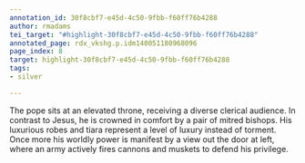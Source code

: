 ```yaml
---
annotation_id: 30f8cbf7-e45d-4c50-9fbb-f60ff76b4288
author: rmadams
tei_target: "#highlight-30f8cbf7-e45d-4c50-9fbb-f60ff76b4288"
annotated_page: rdx_vkshg.p.idm140051180968096
page_index: 8
target: highlight-30f8cbf7-e45d-4c50-9fbb-f60ff76b4288
tags:
- silver

---
```

The pope sits at an elevated throne, receiving a diverse clerical audience.  In contrast to Jesus, he is crowned in comfort by a pair of mitred bishops.  His luxurious robes and tiara represent a level of luxury instead of torment.  Once more his worldly power is manifest by a view out the door at left, where an army actively fires cannons and muskets to defend his privilege.